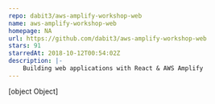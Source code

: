 ```yaml
---
repo: dabit3/aws-amplify-workshop-web
name: aws-amplify-workshop-web
homepage: NA
url: https://github.com/dabit3/aws-amplify-workshop-web
stars: 91
starredAt: 2018-10-12T00:54:02Z
description: |-
    Building web applications with React & AWS Amplify
---
```


[object Object]
